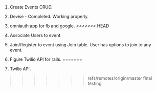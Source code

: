 1. Create Events CRUD.
2. Devise - Completed. Working properly. 
3. omniauth  app for fb and google.
<<<<<<< HEAD
4. Associate Users to event.
5. Join/Register to event using Join table. User has options to join to any event. 

6. Figure Twilio API for rails.
=======
4. Twilio API.
>>>>>>> refs/remotes/origin/master
final testing